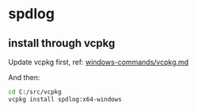 # spdlog

## install through vcpkg

Update vcpkg first, ref: [windows-commands/vcpkg.md](https://github.com/keineahnung2345/windows-commands/blob/master/vcpkg.md)

And then:
```sh
cd C:/src/vcpkg
vcpkg install spdlog:x64-windows
```
